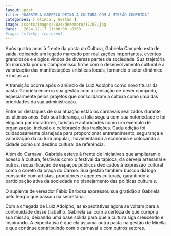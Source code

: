```yaml
---
layout: post
title: "GABRIELA CAMPELO DEIXA A CULTURA COM A MISSÃO CUMPRIDA"
categories: [ Olinda , Gestão ]
image: assets/images/2024/dezembro/17/02.jpg
date:   2024-12-17 11:00:00 -0300
#tags: [sticky, featured]
---
```

Após quatro anos à frente da pasta da Cultura, Gabriela Campelo está de saída, deixando um legado marcado por realizações importantes, eventos grandiosos e elogios vindos de diversas partes da sociedade. Sua trajetória foi marcada por um compromisso firme com o desenvolvimento cultural e a valorização das manifestações artísticas locais, tornando o setor dinâmico e inclusivo.

A transição ocorre após o anúncio de Luiz Adolpho como novo titular da pasta. Gabriela encerra sua gestão com a sensação de dever cumprido, especialmente pelos projetos que consolidaram a cultura como uma das prioridades da sua administração.

Entre os destaques de sua atuação estão os carnavais realizados durante os últimos anos. Sob sua liderança, a folia seguiu com sua notoriedade e foi elogiada por moradores, turistas e autoridades como um exemplo de organização, inclusão e celebração das tradições. Cada edição foi cuidadosamente planejada para proporcionar entretenimento, segurança e valorização da cultura popular, movimentando a economia e colocando a cidade como um destino cultural de referência.

Além do Carnaval, Gabriela esteve à frente de iniciativas que ampliaram o acesso à cultura, festivais como o festival da tapioca, da cerveja artesanal e outros, requalificação de espaços públicos dedicados à expressão cultural como o coreto da praça do Carmo. Sua gestão também buscou diálogo constante com artistas, produtores e agentes culturais, garantindo a participação ativa da sociedade no planejamento das políticas culturais.

O suplente de vereador Fábio Barbosa expressou sua gratidão a Gabriela pelo tempo que passou na secretária.

Com a chegada de Luiz Adolpho, as expectativas agora se voltam para a continuidade desse trabalho. Gabriela sai com a certeza de que cumpriu sua missão, deixando uma base sólida para que a cultura siga crescendo e inspirando. A expectativa é que ela assuma outra pasta na gestão de Mirella e que continue contribuindo com o carnaval e com outros setores.